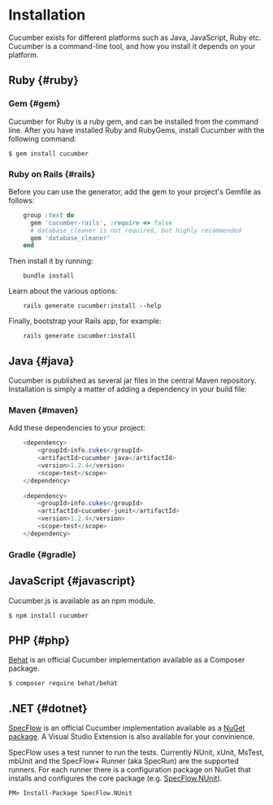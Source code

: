 # Installation

Cucumber exists for different platforms such as Java, JavaScript, Ruby etc. Cucumber is a command-line tool, and how you install it depends on your platform.

## Ruby {#ruby}

### Gem {#gem}

Cucumber for Ruby is a ruby gem, and can be installed from the command line. After you have installed Ruby and RubyGems, install Cucumber with the following command:

``` shell
$ gem install cucumber
```
### Ruby on Rails {#rails}

Before you can use the generator, add the gem to your project's Gemfile as follows:

``` ruby
    group :test do
      gem 'cucumber-rails', :require => false
      # database_cleaner is not required, but highly recommended
      gem 'database_cleaner'
    end
```
Then install it by running:

``` shell
    bundle install
```

Learn about the various options:

``` shell
    rails generate cucumber:install --help
```

Finally, bootstrap your Rails app, for example:

``` shell
    rails generate cucumber:install
```

## Java {#java}
Cucumber is published as several jar files in the central Maven repository. Installation is simply a matter of adding a dependency in your build file:

### Maven {#maven}

Add these dependencies to your project:
``` java
    <dependency>
        <groupId>info.cukes</groupId>
        <artifactId>cucumber-java</artifactId>
        <version>1.2.4</version>
        <scope>test</scope>
    </dependency>
    
    <dependency>
        <groupId>info.cukes</groupId>
        <artifactId>cucumber-junit</artifactId>
        <version>1.2.4</version>
        <scope>test</scope>
    </dependency>
```

### Gradle {#gradle}

## JavaScript {#javascript}

Cucumber.js is available as an npm module.

``` shell
$ npm install cucumber
```

## PHP {#php}

[Behat](http://docs.behat.org/) is an official Cucumber implementation available as a Composer package.

``` shell
$ composer require behat/behat
```

## .NET {#dotnet}

[SpecFlow](http://specflow.org/) is an official Cucumber implementation available as a [NuGet package](https://www.nuget.org/packages/specflow). A Visual Studio Extension is also available for your convinience. 

SpecFlow uses a test runner to run the tests. Currently NUnit, xUnit, MsTest, mbUnit and the SpecFlow+ Runner (aka SpecRun) are the supported runners. For each runner there is a configuration package on NuGet that installs and configures the core package (e.g. [SpecFlow.NUnit](https://www.nuget.org/packages/specflow.nunit)).

``` shell
PM> Install-Package SpecFlow.NUnit
```
